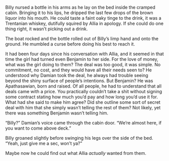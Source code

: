Billy nursed a bottle in his arms as he lay on the bed inside the cramped cabin. Bringing it to his lips, he dripped the last few drops of the brown liquor into his mouth. He could taste a faint oaky tinge to the drink, it was a Trentanian whiskey, dutifully squired by Allia in apology. If she could do one thing right, it wasn’t picking out a drink.

The boat rocked and the bottle rolled out of Billy’s limp hand and onto the ground. He mumbled a curse before doing his best to reach it.

It had been four days since his conversation with Allia, and it seemed in that time the girl had turned even Benjamin to her side. For the love of money, what was the girl doing to them? The deal was too good, it was simple. No commitment, no cost, and they would have all their needs seen to? He understood why Damian took the deal, he always had trouble seeing beyond the shiny surface of people’s intentions. But Benjamin? He was Apathasawian, born and raised. Of all people, he had to understand that all deals came with a price. You practically couldn’t take a shit without signing some contract stating how much you’d pay and how long you’d use it for. What had she said to make him agree? Did she outline some sort of secret deal with him that she simply wasn’t telling the rest of them? Not likely, yet there was something Benjamin wasn’t telling him. 

“Billy?” Damian’s voice came through the cabin door. “We’re almost here, if you want to come above deck.” 

Billy groaned slightly before swinging his legs over the side of the bed. “Yeah, just give me a sec, won’t ya?”

Maybe now he could find out what Allia *actually* wanted from them.